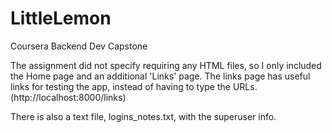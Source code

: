 # LittleLemon
Coursera Backend Dev Capstone

The assignment did not specify requiring any HTML files, so I only included the Home page and an additional 'Links' page. The links page has useful links for testing the app, instead of having to type the URLs. (http://localhost:8000/links)

There is also a text file, logins_notes.txt, with the superuser info.